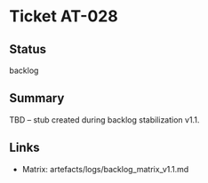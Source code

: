 # Ticket AT-028

## Status
backlog

## Summary
TBD – stub created during backlog stabilization v1.1.

## Links
- Matrix: artefacts/logs/backlog_matrix_v1.1.md
